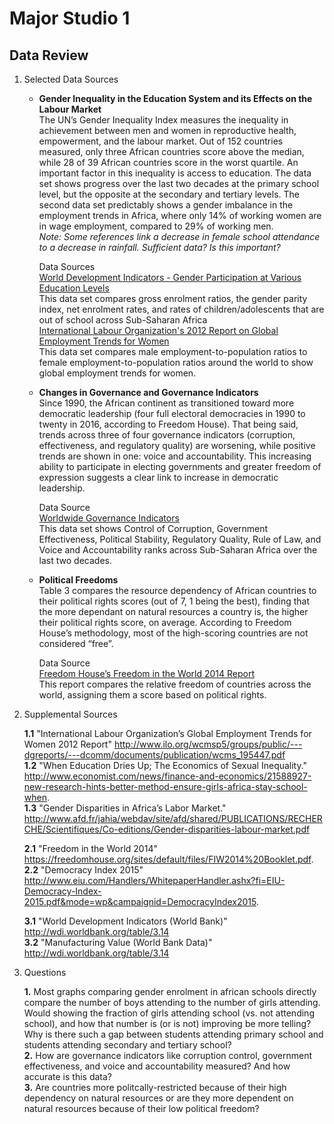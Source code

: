 # Major Studio 1

## Data Review

1. Selected Data Sources

    - **Gender Inequality in the Education System and its Effects on the Labour Market**  
        The UN’s Gender Inequality Index measures the inequality in achievement between men and women in reproductive health, empowerment, and the labour market. Out of 152 countries measured, only three African countries score above the median, while 28 of 39 African countries score in the worst quartile. An important factor in this inequality is access to education. The data set shows progress over the last two decades at the primary school level, but the opposite at the secondary and tertiary levels. The second data set predictably shows a gender imbalance in the employment trends in Africa, where only 14% of working women are in wage employment, compared to 29% of working men.   
        *Note: Some references link a decrease in female school attendance to a decrease in rainfall. Sufficient data? Is this important?*
        
        Data Sources  
        [World Development Indicators - Gender Participation at Various Education Levels](http://databank.worldbank.org/data/reports.aspx?Report_Name=Gross-Enrolment-Ratio&Id=cb705e48)  
        This data set compares gross enrolment ratios, the gender parity index, net enrolment rates, and rates of children/adolescents that are out of school across Sub-Saharan Africa  
        [International Labour Organization's 2012 Report on Global Employment Trends for Women](http://www.ilo.org/wcmsp5/groups/public/---dgreports/---dcomm/documents/publication/wcms_195447.pdf)  
        This data set compares male employment-to-population ratios to female employment-to-population ratios around the world to show global employment trends for women.
    
    - **Changes in Governance and Governance Indicators**  
        Since 1990, the African continent as transitioned toward more democratic leadership (four full electoral democracies in 1990 to twenty in 2016, according to Freedom House). That being said, trends across three of four governance indicators (corruption, effectiveness, and regulatory quality) are worsening, while positive trends are shown in one: voice and accountability. This increasing ability to participate in electing governments and greater freedom of expression suggests a clear link to increase in democratic leadership.
       
        Data Source  
        [Worldwide Governance Indicators](http://databank.worldbank.org/data/Governance/id/398b56e9)  
        This data set shows Control of Corruption, Government Effectiveness, Political Stability, Regulatory Quality, Rule of Law, and Voice and Accountability ranks across Sub-Saharan Africa over the last two decades.

    - **Political Freedoms**  
        Table 3 compares the resource dependency of African countries to their political rights scores (out of 7, 1 being the best), finding that the more dependant on natural resources a country is, the higher their political rights score, on average. According to Freedom House’s methodology, most of the high-scoring countries are not considered “free”.  
        
        Data Source  
        [Freedom House’s Freedom in the World 2014 Report](https://freedomhouse.org/sites/default/files/FIW2014%20Booklet.pdf)  
        This report compares the relative freedom of countries across the world, assigning them a score based on political rights.

2. Supplemental Sources
      
      **1.1** "International Labour Organization’s Global Employment Trends for Women 2012 Report" <http://www.ilo.org/wcmsp5/groups/public/---dgreports/---dcomm/documents/publication/wcms_195447.pdf>   
      **1.2** "When Education Dries Up; The Economics of Sexual Inequality." <http://www.economist.com/news/finance-and-economics/21588927-new-research-hints-better-method-ensure-girls-africa-stay-school-when>.  
      **1.3** "Gender Disparities in Africa’s Labor Market." <http://www.afd.fr/jahia/webdav/site/afd/shared/PUBLICATIONS/RECHERCHE/Scientifiques/Co-editions/Gender-disparities-labour-market.pdf>

      **2.1** "Freedom in the World 2014" <https://freedomhouse.org/sites/default/files/FIW2014%20Booklet.pdf>.  
      **2.2** "Democracy Index 2015" <http://www.eiu.com/Handlers/WhitepaperHandler.ashx?fi=EIU-Democracy-Index-2015.pdf&mode=wp&campaignid=DemocracyIndex2015>.  
    
      **3.1** "World Development Indicators (World Bank)" <http://wdi.worldbank.org/table/3.14>  
      **3.2** "Manufacturing Value (World Bank Data)" <http://wdi.worldbank.org/table/3.14>
3. Questions

    **1.** Most graphs comparing gender enrolment in african schools directly compare the number of boys attending to the number of girls attending. Would showing the fraction of girls attending school (vs. not attending school), and how that number is (or is not) improving be more telling?  Why is there such a gap between students attending primary school and students attending secondary and tertiary school?  
    **2.** How are governance indicators like corruption control, government effectiveness, and voice and accountability measured? And how accurate is this data?  
    **3.** Are countries more politcally-restricted because of their high dependency on natural resources or are they more dependent on natural resources because of their low political freedom?  
